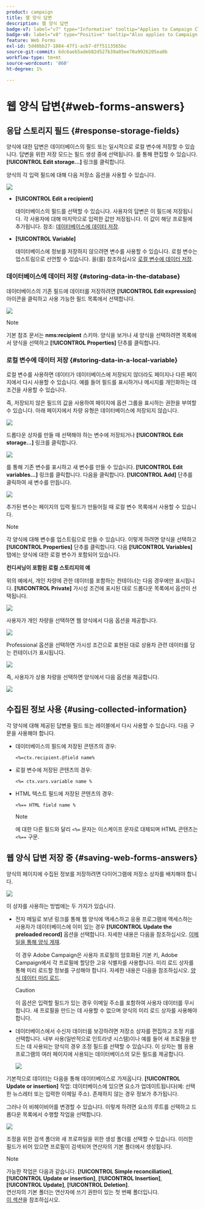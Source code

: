 ```yaml
---
product: campaign
title: 웹 양식 답변
description: 웹 양식 답변
badge-v7: label="v7" type="Informative" tooltip="Applies to Campaign Classic v7"
badge-v8: label="v8" type="Positive" tooltip="Also applies to Campaign v8"
feature: Web Forms
exl-id: 5d48bb27-1884-47f1-acb7-dff5113565bc
source-git-commit: 6dc6aeb5adeb82d527b39a05ee70a9926205ea0b
workflow-type: tm+mt
source-wordcount: '860'
ht-degree: 1%

---
```


# 웹 양식 답변{#web-forms-answers}


## 응답 스토리지 필드 {#response-storage-fields}

양식에 대한 답변은 데이터베이스의 필드 또는 일시적으로 로컬 변수에 저장할 수 있습니다. 답변을 위한 저장 모드는 필드 생성 중에 선택됩니다. 를 통해 편집할 수 있습니다. **[!UICONTROL Edit storage...]** 링크를 클릭합니다.

양식의 각 입력 필드에 대해 다음 저장소 옵션을 사용할 수 있습니다.

![](assets/s_ncs_admin_survey_select_storage.png)

* **[!UICONTROL Edit a recipient]**

   데이터베이스의 필드를 선택할 수 있습니다. 사용자의 답변은 이 필드에 저장됩니다. 각 사용자에 대해 마지막으로 입력한 값만 저장됩니다. 이 값이 해당 프로필에 추가됩니다. 참조: [데이터베이스에 데이터 저장](#storing-data-in-the-database).

* **[!UICONTROL Variable]**

   데이터베이스에 정보를 저장하지 않으려면 변수를 사용할 수 있습니다. 로컬 변수는 업스트림으로 선언할 수 있습니다. 을(를) 참조하십시오 [로컬 변수에 데이터 저장](#storing-data-in-a-local-variable).

### 데이터베이스에 데이터 저장 {#storing-data-in-the-database}

데이터베이스의 기존 필드에 데이터를 저장하려면 **[!UICONTROL Edit expression]** 아이콘을 클릭하고 사용 가능한 필드 목록에서 선택합니다.

![](assets/s_ncs_admin_survey_storage_type1.png)

>[!NOTE]
>
>기본 참조 문서는 **nms:recipient** 스키마. 양식을 보거나 새 양식을 선택하려면 목록에서 양식을 선택하고 **[!UICONTROL Properties]** 단추를 클릭합니다.

### 로컬 변수에 데이터 저장 {#storing-data-in-a-local-variable}

로컬 변수를 사용하면 데이터가 데이터베이스에 저장되지 않더라도 페이지나 다른 페이지에서 다시 사용할 수 있습니다. 예를 들어 필드를 표시하거나 메시지를 개인화하는 데 조건을 사용할 수 있습니다.

즉, 저장되지 않은 필드의 값을 사용하여 페이지에 옵션 그룹을 표시하는 권한을 부여할 수 있습니다. 아래 페이지에서 차량 유형은 데이터베이스에 저장되지 않습니다.

![](assets/s_ncs_admin_survey_no_storage_variable.png)

드롭다운 상자를 만들 때 선택해야 하는 변수에 저장되거나 **[!UICONTROL Edit storage...]** 링크를 클릭합니다.

![](assets/s_ncs_admin_survey_no_storage_variable2.png)

를 통해 기존 변수를 표시하고 새 변수를 만들 수 있습니다. **[!UICONTROL Edit variables...]** 링크를 클릭합니다. 다음을 클릭합니다. **[!UICONTROL Add]** 단추를 클릭하여 새 변수를 만듭니다.

![](assets/s_ncs_admin_survey_add_a_variable.png)

추가된 변수는 페이지의 입력 필드가 만들어질 때 로컬 변수 목록에서 사용할 수 있습니다.

>[!NOTE]
>
>각 양식에 대해 변수를 업스트림으로 만들 수 있습니다. 이렇게 하려면 양식을 선택하고 **[!UICONTROL Properties]** 단추를 클릭합니다. 다음 **[!UICONTROL Variables]** 탭에는 양식에 대한 로컬 변수가 포함되어 있습니다.

**컨디셔닝이 포함된 로컬 스토리지의 예**

위의 예에서, 개인 차량에 관한 데이터를 포함하는 컨테이너는 다음 경우에만 표시됩니다. **[!UICONTROL Private]** 가시성 조건에 표시된 대로 드롭다운 목록에서 옵션이 선택됩니다.

![](assets/s_ncs_admin_survey_add_a_condition.png)

사용자가 개인 차량을 선택하면 웹 양식에서 다음 옵션을 제공합니다.

![](assets/s_ncs_admin_survey_no_storage_conda.png)

Professional 옵션을 선택하면 가시성 조건으로 표현된 대로 상용차 관련 데이터를 담는 컨테이너가 표시됩니다.

![](assets/s_ncs_admin_survey_view_a_condition.png)

즉, 사용자가 상용 차량을 선택하면 양식에서 다음 옵션을 제공합니다.

![](assets/s_ncs_admin_survey_no_storage_condb.png)

## 수집된 정보 사용 {#using-collected-information}

각 양식에 대해 제공된 답변을 필드 또는 레이블에서 다시 사용할 수 있습니다. 다음 구문을 사용해야 합니다.

* 데이터베이스의 필드에 저장된 콘텐츠의 경우:

   ```
   <%=ctx.recipient.@field name%
   ```

* 로컬 변수에 저장된 콘텐츠의 경우:

   ```
   <%= ctx.vars.variable name %
   ```

* HTML 텍스트 필드에 저장된 콘텐츠의 경우:

   ```
   <%== HTML field name %
   ```

   >[!NOTE]
   >
   >에 대한 다른 필드와 달리 `<%=` 문자는 이스케이프 문자로 대체되며 HTML 콘텐츠는 `<%==` 구문.

## 웹 양식 답변 저장 중 {#saving-web-forms-answers}

양식의 페이지에 수집된 정보를 저장하려면 다이어그램에 저장소 상자를 배치해야 합니다.

![](assets/s_ncs_admin_survey_save_box.png)

이 상자를 사용하는 방법에는 두 가지가 있습니다.

* 전자 메일로 보낸 링크를 통해 웹 양식에 액세스하고 응용 프로그램에 액세스하는 사용자가 데이터베이스에 이미 있는 경우 **[!UICONTROL Update the preloaded record]** 옵션을 선택합니다. 자세한 내용은 다음을 참조하십시오. [이메일을 통해 양식 게재](publishing-a-web-form.md#delivering-a-form-via-email).

   이 경우 Adobe Campaign은 사용자 프로필의 암호화된 기본 키, Adobe Campaign에서 각 프로필에 할당한 고유 식별자를 사용합니다. 미리 로드 상자를 통해 미리 로드할 정보를 구성해야 합니다. 자세한 내용은 다음을 참조하십시오. [양식 데이터 미리 로드](publishing-a-web-form.md#pre-loading-the-form-data).

   >[!CAUTION]
   >
   >이 옵션은 입력할 필드가 있는 경우 이메일 주소를 포함하여 사용자 데이터를 무시합니다. 새 프로필을 만드는 데 사용할 수 없으며 양식의 미리 로드 상자를 사용해야 합니다.

* 데이터베이스에서 수신자 데이터를 보강하려면 저장소 상자를 편집하고 조정 키를 선택합니다. 내부 사용(일반적으로 인트라넷 시스템)이나 예를 들어 새 프로필을 만드는 데 사용되는 양식의 경우 조정 필드를 선택할 수 있습니다. 이 상자는 웹 응용 프로그램의 여러 페이지에 사용되는 데이터베이스의 모든 필드를 제공합니다.

   ![](assets/s_ncs_admin_survey_save_box_edit.png)

기본적으로 데이터는 다음을 통해 데이터베이스로 가져옵니다. **[!UICONTROL Update or insertion]** 작업: 데이터베이스에 있으면 요소가 업데이트됩니다(예: 선택한 뉴스레터 또는 입력한 이메일 주소). 존재하지 않는 경우 정보가 추가됩니다.

그러나 이 비헤이비어를 변경할 수 있습니다. 이렇게 하려면 요소의 루트를 선택하고 드롭다운 목록에서 수행할 작업을 선택합니다.

![](assets/s_ncs_admin_survey_save_operation.png)

조정을 위한 검색 폴더와 새 프로파일을 위한 생성 폴더를 선택할 수 있습니다. 이러한 필드가 비어 있으면 프로필이 검색되어 연산자의 기본 폴더에서 생성됩니다.

>[!NOTE]
>
>가능한 작업은 다음과 같습니다. **[!UICONTROL Simple reconciliation]**, **[!UICONTROL Update or insertion]**, **[!UICONTROL Insertion]**, **[!UICONTROL Update]**, **[!UICONTROL Deletion]**.\
>연산자의 기본 폴더는 연산자에 쓰기 권한이 있는 첫 번째 폴더입니다.\
>[이 섹션](../../platform/using/access-management.md)을 참조하십시오.
